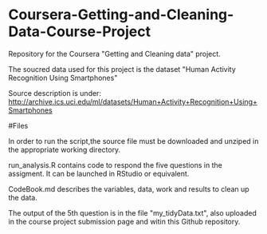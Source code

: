 # Coursera-Getting-and-Cleaning-Data-Course-Project
Repository for the Coursera "Getting and Cleaning data" project.

The soucred data used for this project is the dataset "Human Activity Recognition Using Smartphones"

Source description is under: http://archive.ics.uci.edu/ml/datasets/Human+Activity+Recognition+Using+Smartphones

#Files

In order to run the script,the source file must be downloaded and unziped in the appropriate working directory.  

run_analysis.R contains code to respond the five questions in the assigment. It can be launched in RStudio or equivalent.

CodeBook.md describes the variables, data, work and results to clean up the data.

The output of the 5th question is in the file "my_tidyData.txt", also uploaded in the course project submission page and witin this Github repository.
